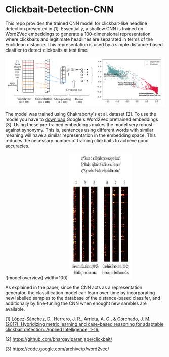 # Clickbait-Detection-CNN

This repo provides the trained CNN model for clickbait-like headline detection presented in [1]. Essentially, a shallow CNN is trained on Word2Vec embeddings to generate a 100-dimensional representation where clickbaits and legitimate headlines are separated in terms of the Euclidean distance. This representation is used by a simple distance-based clasifier to detect clickbaits at test time. 

![model overview](https://github.com/lopeLH/Clickbait-Detection-CNN/blob/master/repo-images/model.png)

The model was trained using Chakraborty's et al. dataset [2]. To use the model you have to [download](https://drive.google.com/file/d/0B7XkCwpI5KDYNlNUTTlSS21pQmM/edit?usp=sharing) Google's Word2Vec pretrained embeddings [3]. Using these pre-trained embeddings makes the model very robust against synonymy. This is, sentences using different words with similar meaning will have a similar representation in the embedding space. This reduces the necessary number of training clickbaits to achieve good accuracies. 

![model overview] width=100)
<img src="https://github.com/lopeLH/Clickbait-Detection-CNN/blob/master/repo-images/embed.PNG" width="200" height="400" />

As explained in the paper, since the CNN acts as a representation generator, the classification model can learn over-time by incorporating new labelled samples to the database of the distance-based classifer, and additionally by fine-tuning the CNN when enought new sambles are available.

[1] [López-Sánchez, D., Herrero, J. R., Arrieta, A. G., & Corchado, J. M. (2017). Hybridizing metric learning and case-based reasoning for adaptable clickbait detection. Applied Intelligence, 1-16.
](https://link.springer.com/content/pdf/10.1007/s10489-017-1109-7.pdf)

[2] https://github.com/bhargaviparanjape/clickbait/

[3] https://code.google.com/archive/p/word2vec/
